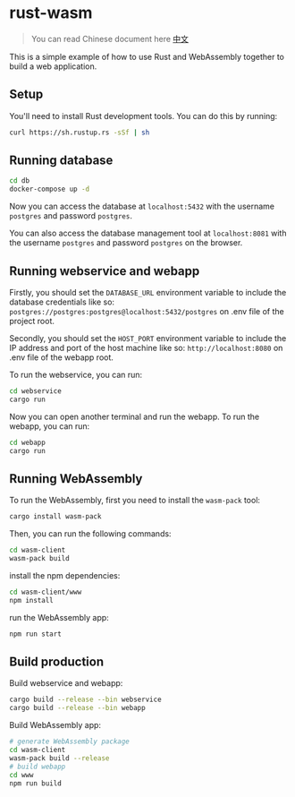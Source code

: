 # rust-wasm

> You can read Chinese document here [中文](./README_CN.md)

This is a simple example of how to use Rust and WebAssembly together to build a web application.

## Setup

You'll need to install Rust development tools. You can do this by running:

```sh
curl https://sh.rustup.rs -sSf | sh
```

## Running database

```sh
cd db
docker-compose up -d
```

Now you can access the database at `localhost:5432` with the username `postgres` and password `postgres`.

You can also access the database management tool at `localhost:8081` with the username `postgres` and
password `postgres` on the browser.

## Running webservice and webapp

Firstly, you should set the `DATABASE_URL` environment variable to include the database credentials like
so: `postgres://postgres:postgres@localhost:5432/postgres` on .env file of the project root.

Secondly, you should set the `HOST_PORT` environment variable to include the IP address and port of the host machine
like so: `http://localhost:8080` on .env file of the webapp root.

To run the webservice, you can run:

```sh
cd webservice
cargo run
```

Now you can open another terminal and run the webapp. To run the webapp, you can run:

```sh
cd webapp
cargo run
```

## Running WebAssembly

To run the WebAssembly, first you need to install the `wasm-pack` tool:

```sh
cargo install wasm-pack
```

Then, you can run the following commands:

```sh
cd wasm-client
wasm-pack build
```

install the npm dependencies:

```sh
cd wasm-client/www
npm install
```

run the WebAssembly app:

```sh
npm run start
```

## Build production

Build webservice and webapp:

```sh
cargo build --release --bin webservice
cargo build --release --bin webapp
```

Build WebAssembly app:

```sh
# generate WebAssembly package
cd wasm-client
wasm-pack build --release
# build webapp
cd www
npm run build
```
